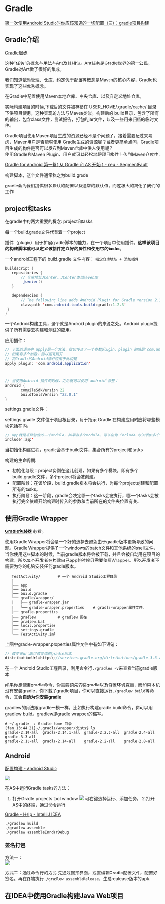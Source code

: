 ﻿# Gradle
[第一次使用Android Studio时你应该知道的一切配置（三）：gradle项目构建](http://www.cnblogs.com/smyhvae/p/4456420.html)


## Gradle介绍

[Gradle起步](https://lippiouyang.gitbooks.io/gradle-in-action-cn/content/gradle/start-with-gradle.html "Gradle起步")

这种“任务”的概念与用法与Ant及其相似。Ant任务是Gradle世界的第一公民，Gradle对Ant做了很好的集成。

我们知道依赖管理、仓库、约定优于配置等概念是Maven的核心内容，Gradle也实现了这些优秀概念。

在Gradle中配置使用Maven本地仓库、中央仓库、以及自定义地址仓库。

实际构建项目的时候,下载后的文件被存储在 USER_HOME/.gradle/cache/ 目录下供项目使用，这种实现的方法与Maven类似。构建后的 build目录，包含了所有的输出，包含class文件，测试报告，打包的jar文件，以及一些用来归档的临时文件。

Gradle项目使用Maven项目生成的资源已经不是个问题了，接着需要反过来考虑，Maven用户是否能够使用 Gradle生成的资源呢？或者更简单点问，Gradle项目生成的构件是否可以发布到Maven仓库中供人使用呢？  
使用Gradle的Maven Plugin，用户就可以轻松地将项目构件上传到Maven仓库中. 



[Gradle for Android 第一篇( 从 Gradle 和 AS 开始 ) - neu - SegmentFault](https://segmentfault.com/a/1190000004229002 "Gradle for Android 第一篇( 从 Gradle 和 AS 开始 ) - neu - SegmentFault")

构建脚本，这个文件通常称之为build.grade

gradle会为我们提供很多默认的配置以及通常的默认值，而这极大的简化了我们的工作


## project和tasks

在gradle中的两大重要的概念: project和tasks


每一个build.grade文件代表着一个project

插件（plugin）用于扩展gradle脚本的能力，在一个项目中使用插件，**这样该项目的构建脚本就可以定义该插件定义好的属性和使用它的tasks**。


一个android工程下的 build.gradle 文件内容： `指定仓库地址 + 添加插件`

```java
buildscript {
   repositories {
	   // 仓库地址JCenter。JCenter类似maven库
        jcenter()	
   }

   dependencies {
	   // The following line adds Android Plugin for Gradle version 2.3.3 as a classpath dependency.
       classpath 'com.android.tools.build:gradle:1.2.3'
 } 
}

```
一个Android构建工具，这个就是Android plugin的来源之处。Android plugin提供了所有需要去构建和测试的应用。

应用插件：
```java
// 下面的语句中 apply是一个方法，给它传递了一个参数plugin，plugin 的值是'com.android.application'；
// 如果有多个参数，则以逗号隔开
// 将Gradle的Android插件应用于此构建
apply plugin: 'com.android.application'



// 当使用Android 插件的时候，之后就可以使用`android`标签： 
android {
       compileSdkVersion 22
       buildToolsVersion "22.0.1"
}
```



settings.gradle文件：

settings.gradle 文件位于项目根目录，用于指示 Gradle 在构建应用时应将哪些模块包括在内。
```java
// app就是项目包含的一个module，如果有多个module，可以在为 include 方法添加多个参数。
include':app'
```



当初始化构建进程，gradle会基于build文件，集合所有的project和tasks


构建的生命周期:

* 初始化阶段：project实例在这儿创建，如果有多个模块，即有多个build.gradle文件，多个project将会被创建。
* 配置阶段：在该阶段，build.gradle脚本将会执行，为每个project创建和配置所有的tasks。
* 执行阶段：这一阶段，gradle会决定哪一个tasks会被执行，哪一个tasks会被执行完全依赖开始构建时传入的参数和当前所在的文件夹位置有关。


## 使用Gradle Wrapper

[**Gradle包装器**](https://lippiouyang.gitbooks.io/gradle-in-action-cn/content/first-project/gradle-wrapper.html "Gradle包装器") 必看。


使用Gradle Wrapper将会是一个好的选择去避免由于gradle版本更新导致的问题。Gradle Wrapper提供了一个windows的batch文件和其他系统的shell文件，当你使用这些脚本的时候，当前gradle版本将会被下载，并且会被自动用在项目的构建，所以每个开发者在构建自己app的时候只需要使用Wrapper。所以开发者不需要为你的电脑安装任何gradle版本。


```
   TestActivity/		# 一个 Android Studio工程目录			
   |	
   ├── app
   ├── build
   ├── build.gradle
   └── gradle/wrapper/
   |   ├── gradle-wrapper.jar
   |   └── gradle-wrapper.properties	# gradle-wrapper属性文件。
   ├── gradle.properties
   ├── gradlew			# gradlew 所在
   ├── gradlew.bat
   ├── local.properties
   ├── settings.gradle
   └── TestActivity.iml
```


上图中gradle-wrapper.properties属性文件中有如下语句：
```java
// 改变该url即可改变你的gradle版本
distributionUrl=https\://services.gradle.org/distributions/gradle-3.3-all.zip
```

在一个 Android Studio工程目录，利用命令行`./gradlew -v`来查看当前gradle版本


如果你想使用gradle命令，你需要预先安装gradle以及设置环境变量，而如果本机没有安装gradle，你下载了gradle项目，你可以直接运行`./gradlew build`等命令，其会**自动为你安装gradle**

 gradlew的用法跟gradle一模一样，比如执行构建gradle build命令，你可以用gradlew build。gradlew即gradle wrapper的缩写。


```shell
# ~/.gradle  : Gradle home 目录
[fan 13:44:21]~/.gradle/wrapper/dists$ ls
gradle-2.10-all  gradle-2.14.1-all  gradle-2.2.1-all  gradle-2.4-all  gradle-3.3-all
gradle-2.11-all  gradle-2.14-all    gradle-2.2-all    gradle-2.8-all
```




## Android

[配置构建 - Android Studio](https://developer.android.com/studio/build/index.html#build-config "配置构建 - Android Studio")


![](https://developer.android.com/images/tools/studio/project-structure_2x.png)

在AS中运行Gradle tasks的方法：

1. 打开Gradle projects tool window
![](https://www.jetbrains.com/help/img/idea/2017.2/gradle_run_config_task_save.png) 
可右键选择运行、添加任务。
2.打开AS中的终端，通过命令运行

[Gradle - Help - IntelliJ IDEA](https://www.jetbrains.com/help/idea/gradle.html "Gradle - Help - IntelliJ IDEA")



```
./gradlew build
./gradlew assemble
./gradlew assembleInnderDebug
```


### 签名打包

方法一：   
![](http://images.cnitblog.com/blog/641601/201504/251915427037792.png)

方式二：通过命令行的方式
先通过图形界面，或直编辑Gradle配置文件，配置好签名。再在终端执行`./gradlew assembleRelease`，生成realease版本的apk.









## 在IDEA中使用Gradle构建Java Web项目

